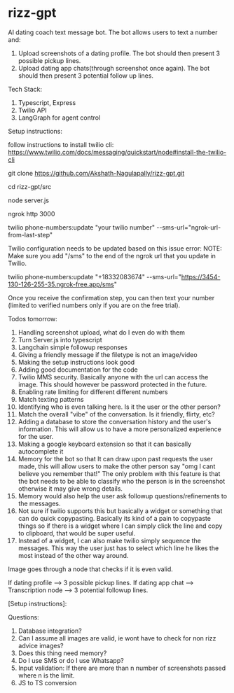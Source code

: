 # rizz-gpt

AI dating coach text message bot. The bot allows users to text a number and:

1. Upload screenshots of a dating profile. The bot should then present 3 possible pickup lines.
2. Upload dating app chats(through screenshot once again). The bot should then present 3 potential follow up lines.

Tech Stack:
1. Typescript, Express
2. Twilio API
3. LangGraph for agent control


Setup instructions:

follow instructions to install twilio cli: https://www.twilio.com/docs/messaging/quickstart/node#install-the-twilio-cli


git clone https://github.com/Akshath-Nagulapally/rizz-gpt.git

cd rizz-gpt/src

node server.js

ngrok http 3000

twilio phone-numbers:update "your twilio number" --sms-url="ngrok-url-from-last-step"

Twilio configuration needs to be updated based on this issue error: 
NOTE: Make sure you add "/sms" to the end of the ngrok url that you update in Twilio.


twilio phone-numbers:update "+18332083674" --sms-url="https://3454-130-126-255-35.ngrok-free.app/sms"



Once you receive the confirmation step, you can then text your number (limited to verified numbers only if you are on the free trial).

Todos tomorrow:
1) Handling screenshot upload, what do I even do with them 
2) Turn Server.js into typescript
3) Langchain simple followup responses
4) Giving a friendly message if the filetype is not an image/video
5) Making the setup instructions look good
6) Adding good documentation for the code
7) Twilio MMS security. Basically anyone with the url can access the image. This should however be password protected in the future.
8) Enabling rate limiting for different different numbers
9) Match texting patterns
10) Identifying who is even talking here. Is it the user or the other person?
11) Match the overall "vibe" of the conversation. Is it friendly, flirty, etc?
12) Adding a database to store the conversation history and the user's information. This will allow us to have a more personalized experience for the user.
13) Making a google keyboard extension so that it can basically autocomplete it
14) Memory for the bot so that It can draw upon past requests the user made, this will allow users to make the other person say "omg I cant believe you remember that!" The only problem with this feature is that the bot needs to be able to classify who the person is in the screenshot otherwise it may give wrong details.
15) Memory would also help the user ask followup questions/refinements to the messages.
16) Not sure if twilio supports this but basically a widget or something that can do quick copypasting. Basically its kind of a pain to copypaste things so if there is a widget where I can simply click the line and copy to clipboard, that would be super useful.
17) Instead of a widget, I can also make twilio simply sequence the messages. This way the user just has to select which line he likes the most instead of the other way around.



















Image goes through a node that checks if it is even valid.

If dating profile --> 3 possible pickup lines.
If dating app chat --> Transcription node --> 3 potential followup lines.

[Setup instructions]:














Questions:
1) Database integration?
2) Can I assume all images are valid, ie wont have to check for non rizz advice images?
3) Does this thing need memory?
4) Do I use SMS or do I use Whatsapp?
5) Input validation: If there are more than n number of screenshots passed where n is the limit.
6) JS to TS conversion